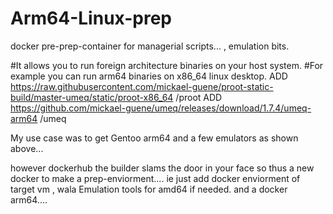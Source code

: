 # Arm64-Linux-prep
docker pre-prep-container for managerial scripts...  , emulation bits. 

#It allows you to run foreign architecture binaries on your host system. 
#For example you can run arm64 binaries on x86_64 linux desktop.
ADD https://raw.githubusercontent.com/mickael-guene/proot-static-build/master-umeq/static/proot-x86_64  /proot
ADD https://github.com/mickael-guene/umeq/releases/download/1.7.4/umeq-arm64  /umeq

My use case was to get Gentoo arm64 and a few emulators as shown above...

however dockerhub the builder slams the door in your face so thus a new docker to make a prep-enviorment.... 
ie just add docker enviorment of target vm , wala Emulation tools for amd64 if needed. 
and a docker arm64.... 
